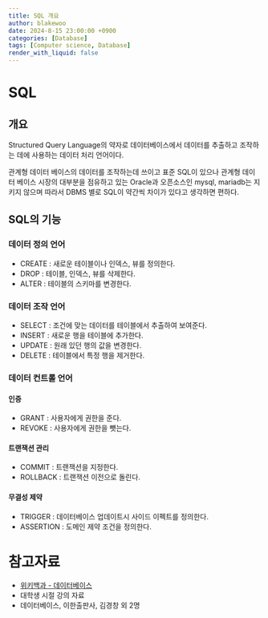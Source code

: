 ```yaml
---
title: SQL 개요
author: blakewoo
date: 2024-8-15 23:00:00 +0900
categories: [Database]
tags: [Computer science, Database]
render_with_liquid: false
---
```


# SQL
## 개요
Structured Query Language의 약자로 데이터베이스에서 데이터를 추출하고
조작하는 데에 사용하는 데이터 처리 언어이다.

관계형 데이터 베이스의 데이터를 조작하는데 쓰이고 표준 SQL이 있으나 관계형 데이터 베이스 시장의
대부분을 점유하고 있는 Oracle과 오픈소스인 mysql, mariadb는 지키지 않으며
따라서 DBMS 별로 SQL이 약간씩 차이가 있다고 생각하면 편하다.

## SQL의 기능

### 데이터 정의 언어
- CREATE : 새로운 테이블이나 인덱스, 뷰를 정의한다.
- DROP : 테이블, 인덱스, 뷰를 삭제한다.
- ALTER :  테이블의 스키마를 변경한다.

### 데이터 조작 언어
- SELECT : 조건에 맞는 데이터를 테이블에서 추출하여 보여준다.
- INSERT : 새로운 행을 테이블에 추가한다.
- UPDATE : 원래 있던 행의 값을 변경한다.
- DELETE : 테이블에서 특정 행을 제거한다.

### 데이터 컨트롤 언어
#### 인증
- GRANT : 사용자에게 권한을 준다.
- REVOKE : 사용자에게 권한을 뺏는다.

#### 트랜잭션 관리
- COMMIT : 트랜잭션을 지정한다.
- ROLLBACK : 트랜잭션 이전으로 돌린다.

#### 무결성 제약
- TRIGGER : 데이터베이스 업데이트시 사이드 이펙트를 정의한다.
- ASSERTION : 도메인 제약 조건을 정의한다.






# 참고자료
- [위키백과 - 데이터베이스](https://ko.wikipedia.org/wiki/%EB%8D%B0%EC%9D%B4%ED%84%B0%EB%B2%A0%EC%9D%B4%EC%8A%A4)
- 대학생 시절 강의 자료
- 데이터베이스, 이한출판사, 김경창 외 2명
